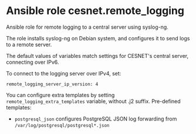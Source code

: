 # Ansible role cesnet.remote_logging

Ansible role for remote logging to a central server using syslog-ng.

The role installs syslog-ng on Debian system, and configures it to send logs to a remote server.

The default values of variables match settings for CESNET's central server, connecting over IPv6.

To connect to the logging server over IPv4, set:

`remote_logging_server_ip_version: 4`

You can configure extra templates by setting `remote_logging_extra_templates` variable, without .j2 suffix.
Pre-defined templates:

- `postgresql_json` configures PostgreSQL JSON log forwarding from `/var/log/postgresql/postgresql*.json`